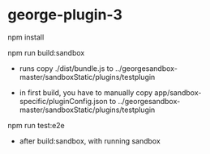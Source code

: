 # george-plugin-3

npm install

npm run build:sandbox
- runs copy ./dist/bundle.js to ../georgesandbox-master/sandboxStatic/plugins/testplugin

- in first build, you have to manually copy app/sandbox-specific/pluginConfig.json to ../georgesandbox-master/sandboxStatic/plugins/testplugin

npm run test:e2e
- after build:sandbox, with running sandbox


